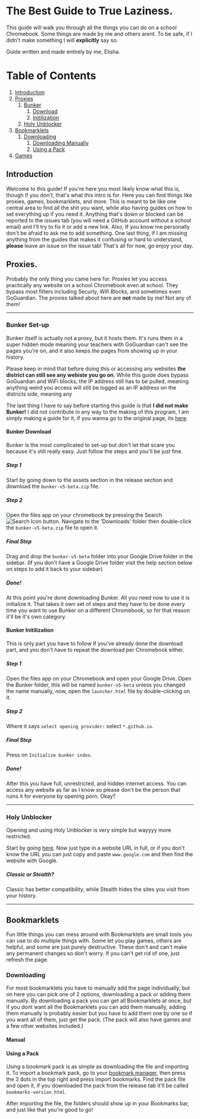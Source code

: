 # The Best Guide to True Laziness.
This guide will walk you through all the things you can do on a school Chromebook. Some things are made by me and others arent. To be safe, if I didn't make something I will **explicitly** say so.

Guide written and made entirely by me, Elisha.

# Table of Contents
1. [Introduction](#intro)
2. [Proxies](#Proxies)
    1. [Bunker](#Bunker)
        1. [Download](#DownloadBunker)
        2. [Initilization](#init)
    2. [Holy Unblocker](#HolyUB)
3. [Bookmarklets](#bookmarks)
    1. [Downloading](#bookmarksdl)
        1. [Downloading Manually](#manual)
        2. [Using a Pack](#pack)
4. [Games](#games)

## Introduction <a name="intro"></a>
Welcome to this guide! If you're here you most likely know what this is, though if you don't, that's what this intro is for.
Here you can find things like proxies, games, bookmarklets, and more. This is meant to be like one central area to find all the shit you want, while also having guides on how to set everything up if you need it. Anything that's down or blocked can be reported to the issues tab (you will need a GitHub account without a school email) and I'll try to fix it or add a new link. Also, If you know me personally don't be afraid to ask me to add something. One last thing, if I am missing anything from the guides that makes it confusing or hard to understand, **please** leave an issue on the issue tab! That's all for now, go enjoy your day.

## Proxies. <a name="Proxies"></a>
Probably the only thing you came here for.
Proxies let you access practically any website on a school Chromebook even at school. They bypass most filters including Securly, Wifi Blocks, and sometimes even GoGuardian. The proxies talked about here are **not** made by me! Not any of them!
_________________________

### Bunker Set-up <a name="Bunker"></a>

Bunker itself is actually not a proxy, but it hosts them. It's runs them in a super hidden mode meaning your teachers with GoGuardian can't see the pages you're on, and it also keeps the pages from showing up in your history.

Please keep in mind that before doing this or accessing any websites **the district can still see any webiste you go on.** While this guide does bypass GoGuardian and WiFi blocks, the IP address still has to be pulled, meaning anything weird you access will still be logged as an IP address on the districts side, meaning any 

The last thing I have to say before starting this guide is that **I did not make Bunker!** I did not contribute in any way to the making of this program, I am simply making a guide for it, if you wanna go to the original page, its [here](https://github.com/JavaScythe/Bunker).

#### Bunker Download <a name="DownloadBunker"></a>

Bunker is the most complicated to set-up but don't let that scare you because it's still really easy. Just follow the steps and you'll be just fine.

##### Step 1
Start by going down to the assets section in the release section and download the `bunker-v5-beta.zip` file.

##### Step 2
Open the files app on your chromebook by pressing the Search ![Search Icon](https://user-images.githubusercontent.com/44753505/157513886-7be09bc7-e9f8-4c29-a4f3-ca630019bb92.png) button. Navigate to the 'Downloads' folder then double-click the `bunker-v5-beta.zip` file to open it.

##### Final Step
Drag and drop the `bunker-v5-beta` folder into your Google Drive folder in the sidebar. (If you don't have a Google Drive folder visit the help section below on steps to add it back to your sidebar)

##### Done!
At this point you're done downloading Bunker. All you need now to use it is initialize it. That takes it own set of steps and they have to be done every time you want to use Bunker on a different Chromebook, so for that reason it'll be it's own category.

#### Bunker Initilization <a name="init"></a>

This is only part you have to follow if you've already done the download part, and you don't have to repeat the download per Chromebook either.

##### Step 1
Open the files app on your Chromebook and open your Google Drive. Open the Bunker folder, this will be named `bunker-v5-beta` unless you changed the name manually, now, open the `launcher.html` file by double-clicking on it.

##### Step 2 
Where it says `select opening provider:` select `*.github.io`.

##### Final Step
Press on `Initialize bunker index`.

##### Done!
After this you have full, unrestricted, and hidden internet access. You can access any website as far as I know so please don't be the person that ruins it for everyone by opening porn. Okay?
_________________________

### Holy Unblocker <a name="HolyUB"></a>

Opening and using Holy Unblocker is very simple but wayyyy more restricted.

Start by going [here](https://winterguide.org.uk/?q#). Now just type in a website URL in full, or if you don't know the URL you can just copy and paste `www.google.com` and then find the website with Google.

##### Classic or Stealth?
Classic has better compatibility, while Stealth hides the sites you visit from your history.
_________________________

## Bookmarklets <a name="bookmarks"></a>
Fun little things you can mess around with
Bookmarklets are small tools you can use to do multiple things with. Some let you play games, others are helpful, and some are just purely destructive. These don't and can't make any permanent changes so don't worry. If you can't get rid of one, just refresh the page.

### Downloading <a name="bookmarksdl"></a>
For most bookmarklets you have to manually add the page individually, but on here you can pick one of 2 options, downloading a pack or adding them manually. By downloading a pack you can get all Bookmarklets at once, but if you dont want all the Bookmarklets you can add them manually, adding them manually is probably easier but you have to add them one by one so if you want all of them, just get the pack. (The pack will also have games and a few other websites included.)

#### Manual <a name="manual"></a>

#### Using a Pack <a name="pack"></a>

Using a bookmark pack is as simple as downloading the file and importing it. To import a bookmark pack, go to your [bookmark manager](chrome://bookmarks), then press the 3 dots in the top right and press import bookmarks. Find the pack file and open it, if you downloaded the pack from the release tab it'll be called `bookmarks-version.html`.

After importing the file, the folders should show up in your Bookmarks bar, and just like that you're good to go!
